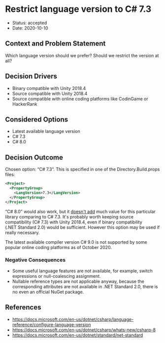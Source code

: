 # Restrict language version to C# 7.3

* Status: accepted
* Date: 2020-10-10

## Context and Problem Statement

Which language version should we prefer? Should we restrict the version at all?

## Decision Drivers

* Binary compatible with Unity 2018.4
* Source compatible with Unity 2018.4
* Source compatible with online coding platforms like CodinGame or HackerRank

## Considered Options

* Latest available language version
* C# 7.3
* C# 8.0

## Decision Outcome

Chosen option: “C# 7.3”.
This is specified in one of the Directory.Build.props files:
```xml
<Project>
  <PropertyGroup>
    <LangVersion>7.3</LangVersion>
  </PropertyGroup>
</Project>
```

“C# 8.0” would also work, but it [doesn't add](https://docs.microsoft.com/en-us/dotnet/csharp/whats-new/csharp-8) much value for this particular library comparing to C# 7.3.
It's probably worth keeping source compatibility (C# 7.3) with Unity 2018.4, even if binary compatibility (.NET Standard 2.0) would be sufficient.
However this option may be used if really necessary.

The latest available compiler version C# 9.0 is not supported by some popular online coding platforms as of October 2020.

### Negative Consequences

* Some useful language features are not available, for example, switch expressions or null-coalescing assignment.
* Nullable reference types are not applicable anyway, because the corresponding attributes are not available in .NET Standard 2.0, there is no even an official NuGet package.

## References

* https://docs.microsoft.com/en-us/dotnet/csharp/language-reference/configure-language-version
* https://docs.microsoft.com/en-us/dotnet/csharp/whats-new/csharp-8
* https://docs.microsoft.com/en-us/dotnet/standard/net-standard
